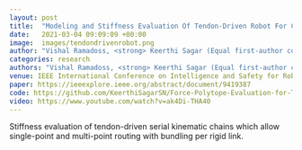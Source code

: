 ```yaml
---
layout: post
title:  "Modeling and Stiffness Evaluation Of Tendon-Driven Robot For Collaborative Human-Robot Interaction"
date:   2021-03-04 09:09:09 +00:00
image:  images/tendondrivenrobot.png
author: "Vishal Ramadoss, <strong> Keerthi Sagar (Equal first-author contribution)</strong>, Mohamed Sadiq Ikbal, Dimiter Zlatanov, and Matteo Zoppi"
categories: research
authors: "Vishal Ramadoss, <strong> Keerthi Sagar (Equal first-author contribution)</strong>, Mohamed Sadiq Ikbal, Dimiter Zlatanov, and Matteo Zoppi"
venue: IEEE International Conference on Intelligence and Safety for Robotics (ISR)
paper: https://ieeexplore.ieee.org/abstract/document/9419387
code: https://github.com/KeerthiSagarSN/Force-Polytope-Evaluation-for-Tendon-Driven-Serial-Kinematic-Chain
video: https://www.youtube.com/watch?v=ak4Di-THA40
---
```

Stiffness evaluation of tendon-driven serial kinematic chains which allow single-point and multi-point routing with bundling per rigid link.

